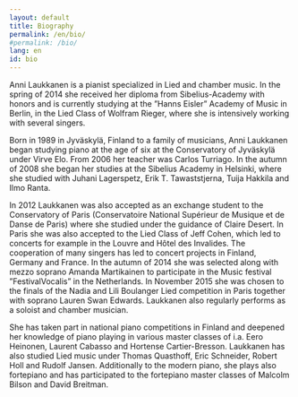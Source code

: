```yaml
---
layout: default
title: Biography
permalink: /en/bio/
#permalink: /bio/
lang: en
id: bio
---
```


Anni Laukkanen is a pianist specialized in Lied and chamber music. In the spring of 2014 she received her diploma from Sibelius-Academy with honors and is currently studying at the ”Hanns Eisler” Academy of Music in Berlin, in the Lied Class of Wolfram Rieger, where she is intensively working with several singers. 

Born in 1989 in Jyväskylä, Finland to a family of musicians, Anni Laukkanen began studying piano at the age of six at the Conservatory of Jyväskylä under Virve Elo. From 2006 her teacher was Carlos Turriago. 
In the autumn of 2008 she began her studies at the Sibelius Academy in Helsinki, where she studied with Juhani Lagerspetz, Erik T. Tawaststjerna, Tuija Hakkila and Ilmo Ranta.

In 2012 Laukkanen was also accepted as an exchange student to the Conservatory of Paris (Conservatoire National Supérieur de Musique et de Danse de Paris) where she studied under the guidance of Claire Desert. 
In Paris she was also accepted to the Lied Class of Jeff Cohen, which led to concerts for example in the Louvre and Hôtel des Invalides.
The cooperation of many singers has led to concert projects in Finland, Germany and France. 
In the autumn of 2014 she was selected along with mezzo soprano Amanda Martikainen to participate in the Music festival ”FestivalVocalis” in the Netherlands. In November 2015 she was chosen to the finals of the Nadia and Lili Boulanger Lied competition in Paris together with soprano Lauren Swan Edwards. Laukkanen also regularly performs as a soloist and chamber musician.

She has taken part in national piano competitions in Finland and deepened her knowledge of piano playing in various master classes of i.a. Eero Heinonen, Laurent Cabasso and Hortense Cartier-Bresson. 
Laukkanen has also studied Lied music under Thomas Quasthoff, Eric Schneider, Robert Holl and Rudolf Jansen. 
Additionally to the modern piano, she plays also fortepiano and has participated to the fortepiano master classes of Malcolm Bilson and David Breitman.



